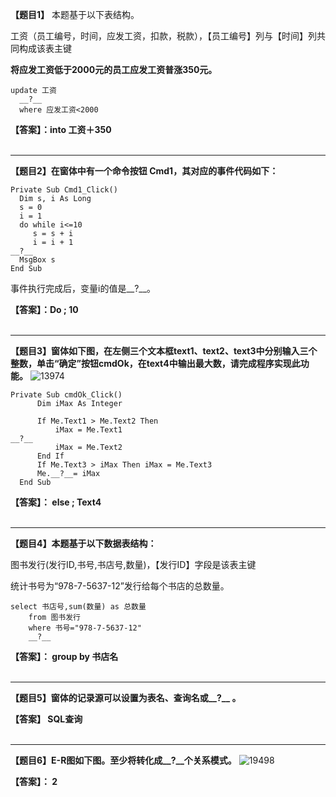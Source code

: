 **【题目1】**
本题基于以下表结构。

工资（员工编号，时间，应发工资，扣款，税款），【员工编号】列与【时间】列共同构成该表主键

**将应发工资低于2000元的员工应发工资普涨350元。**
```
update 工资
  __?__
  where 应发工资<2000
```

**【答案】：into 工资＋350**
<br>
<br>
<hr>

**【题目2】在窗体中有一个命令按钮 Cmd1，其对应的事件代码如下：**
```
Private Sub Cmd1_Click()
  Dim s, i As Long
  s = 0
  i = 1
  do while i<=10
     s = s + i
     i = i + 1
__?__
  MsgBox s
End Sub
```

事件执行完成后，变量i的值是__?__。

**【答案】：Do ; 10**
<br>
<br>
<hr>

**【题目3】窗体如下图，在左侧三个文本框text1、text2、text3中分别输入三个整数，单击“确定”按钮cmdOk，在text4中输出最大数，请完成程序实现此功能。**
![13974](https://user-images.githubusercontent.com/120553430/221166630-d358e483-90ed-48ac-80ff-f2ea0e9a59ed.png)
```
Private Sub cmdOk_Click()
      Dim iMax As Integer
    
      If Me.Text1 > Me.Text2 Then
          iMax = Me.Text1     
__?__
          iMax = Me.Text2
      End If
      If Me.Text3 > iMax Then iMax = Me.Text3
      Me.__?__= iMax
  End Sub
```

**【答案】： else ; Text4**
<br>
<br>
<hr>

**【题目4】本题基于以下数据表结构：**

图书发行(发行ID,书号,书店号,数量)，【发行ID】字段是该表主键

统计书号为“978-7-5637-12”发行给每个书店的总数量。
```
select 书店号,sum(数量) as 总数量
    from 图书发行
    where 书号="978-7-5637-12"
    __?__
```
**【答案】： group by 书店名**
<br>
<br>
<hr>

**【题目5】窗体的记录源可以设置为表名、查询名或__?__ 。**

**【答案】 SQL查询**
<br>
<br>
<hr>

**【题目6】E-R图如下图。至少将转化成__?__个关系模式。**
![19498](https://user-images.githubusercontent.com/120553430/221168290-f91a38e5-0f56-4bdd-b86a-730ee347e097.jpg)

**【答案】： 2**
